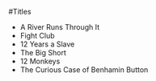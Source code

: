 #Titles

- A River Runs Through It
- Fight Club
- 12 Years a Slave
- The Big Short
- 12 Monkeys
- The Curious Case of Benhamin Button
